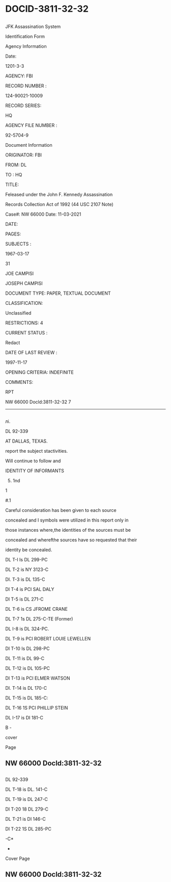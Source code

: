 # DOCID-3811-32-32

##
JFK Assassination System

Identification Form

Agency Information

Date:

1201-3-3

AGENCY: FBI

RECORD NUMBER :

124-90021-10009

RECORD SERIES:

HQ

AGENCY FILE NUMBER :

92-5704-9

Document Information

ORIGINATOR: FBI

FROM: DL

TO : HQ

TITLE:

Feleased under the John F. Kennedy Assassination

Records Collection Act of 1992 (44 USC 2107 Note)

Case#: NW 66000 Date: 11-03-2021

DATE:

PAGES:

SUBJECTS :

1967-03-17

31

JOE CAMPISI

JOSEPH CAMPISI

DOCUMENT TYPE: PAPER, TEXTUAL DOCUMENT

CLASSIFICATION:

Unclassified

RESTRICTIONS: 4

CURRENT STATUS :

Redact

DATE OF LAST REVIEW :

1997-11-17

OPENING CRITERIA: INDEFINITE

COMMENTS:

RPT

NW 66000 Docld:3811-32-32
7

---

##
лі.

DL 92-339

AT DALLAS, TEXAS.

report the subject stactivities.

Will continue to follow and

IDENTITY OF INFORMANTS

5. 1nd

1

#.1

Careful consideration has been given to each source

concealed and I symbols were utilized in this report only in

those instances where,the identities of the sources must be

concealed and wherefthe sources have so requested that their

identity be concealed.

DL T-I Is DL 299-PC

DL T-2 is NY 3123-C

DI. T-3 is DL 135-C

DI T-4 is PCI SAL DALY

DI T-5 is DL 271-C

DL T-6 is CS JFROME CRANE

DL T-7 1s DL 275-C-TE (Former)

DL I-8 is DL 324-PC.

DL T-9 is PCI ROBERT LOUIE LEWELLEN

DI T-10 Is DL 298-PC

DL T-11 is DL 99-C

DL T-12 is DL 105-PC

DI T-13 is PCI ELMER WATSON

DI. T-14 is DL 170-C

DL T-15 is DL 185-C:

DL T-16 1S PCI PHILLIP STEIN

DL I-17 is DI 181-C

В -

cover

Page

NW 66000 Docld:3811-32-32
---

##
DL 92-339

DL T-18 is DL. 141-C

DL T-19 is DL 247-C

DI T-20 18 DL 279-C

DL T-21 is DI 146-C

DI T-22 1S DL 285-PC

-C*

-

Cover Page

NW 66000 Docld:3811-32-32
---

